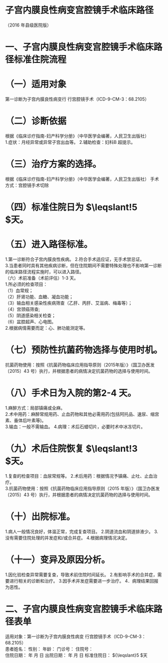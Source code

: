 # 子宫内膜良性病变宫腔镜手术临床路径  
（2016 年县级医院版）  
# 一、子宫内膜良性病变宫腔镜手术临床路径标准住院流程  
# （一）适用对象  
第一诊断为子宫内膜良性病变行 行宫腔镜手术（ICD-9-CM-3：68.2105）  
# （二）诊断依据  
根据《临床诊疗指南-妇产科学分册》（中华医学会编著，人民卫生出版社）  
1.症状：月经异常或异常子宫出血等。 2.辅助检查：妇科B 超提示。  
# （三）治疗方案的选择。  
根据《临床诊疗指南-妇产科学分册》（中华医学会编著，人民卫生出版社） 手术方式：宫腔镜手术切除  
# （四）标准住院日为 $\leqslant\!5 $天。  
# （五）进入路径标准。  
1.第一诊断符合子宫内膜良性疾病。 2.符合手术适应证，无手术禁忌证。  
3.当患者同时具有其他疾病诊断，但在住院期间不需要特殊处理也不影响第一诊断的临床路径流程实施时，可以进入路径。  
（六）术前准备（术前评估）1-3 天。  
1.所必须的检查项目：  
（1）血常规；  
（2）肝肾功能、血糖、凝血功能；  
（3）输血相关感染性疾病筛查（乙肝、丙肝、艾滋病、梅毒等）；  
（4）宫颈癌筛查;  
（5）阴道感染相关检查；  
（6）盆腔超声、心电图。  
2.根据病情需要而定：心、肺功能测定等。  
# （七）预防性抗菌药物选择与使用时机。  
抗菌药物使用：按照《抗菌药物临床应用指导原则（2015年版）》（国卫办医发〔2015〕43 号）执行，并根据患者的病情决定抗菌药物的选择与使用时间。  
# （八）手术日为入院的第2-4 天。  
1.麻醉方式：局部镇痛或全麻。  
2.术中用药：麻醉常规用药、止血药物和其他必需用药(包括阿托品、速尿、缩宫素、垂体后叶素等)。  
3.输血：一般不需输血。 4.病理：术后石蜡切片，必要时术中冰冻切片。  
# （九）术后住院恢复 $\leqslant\!3 $天。  
1.复查的检查项目：血尿常规等。  2.术后用药：根据情况予镇痛、止吐、止血治疗。  
3.抗菌药物使用：按照《抗菌药物临床应用指导原则（2015 年版）》（国卫办医发〔2015〕43 号）执行，并根据患者的病情决定抗菌药物的选择与使用时间。  
# （十）出院标准。  
1.病人一般情况良好，体温正常，完成复查项目。 2.阴道流血和阴道排液少。  3.没有需要住院处理的并发症和/或合并症。 4.根据病理情况决定。  
# （十一）变异及原因分析。  
1.因化验检查异常需要复查，导致术前住院时间延长。 2.有影响手术的合并症，需要进行相关的诊断和治疗。 3.因手术并发症需要进一步治疗。 4．病理结果回报为恶性。  
# 二、子宫内膜良性病变宫腔镜手术临床路径表单  
适用对象：第一诊断为子宫内膜良性病变 行宫腔镜手术（ICD-9-CM-3：68.2105）  
患者姓名：           性别：    年龄：    门诊号：       住院号：  
住院日期：   年  月  日    出院日期：   年  月   日     标准住院日： ${\leqslant}5 $天  
